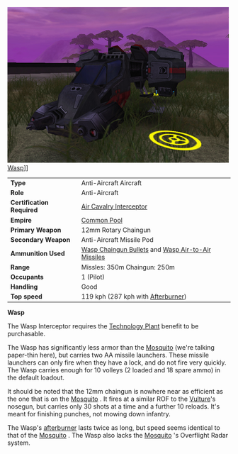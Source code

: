 ![](../images/Wasp.jpg "fig:Wasp.jpg") [Wasp](Wasp.md)\]\]

|                            |                                                                                                                                          |
| -------------------------- | ---------------------------------------------------------------------------------------------------------------------------------------- |
| **Type**                   | Anti-Aircraft Aircraft                                                                                                                   |
| **Role**                   | Anti-Aircraft                                                                                                                            |
| **Certification Required** | [Air Cavalry Interceptor](../certifications/Air_Cavalry_Interceptor.md)                                                                  |
| **Empire**                 | [Common Pool](../terminology/Common_Pool.md)                                                                                             |
| **Primary Weapon**         | 12mm Rotary Chaingun                                                                                                                     |
| **Secondary Weapon**       | Anti-Aircraft Missile Pod                                                                                                                |
| **Ammunition Used**        | [Wasp Chaingun Bullets](../ammunition/Wasp_Chaingun_Bullets.md) and [Wasp Air-to-Air Missiles](../ammunition/Wasp_Air-to-Air_Missile.md) |
| **Range**                  | Missles: 350m Chaingun: 250m                                                                                                             |
| **Occupants**              | 1 (Pilot)                                                                                                                                |
| **Handling**               | Good                                                                                                                                     |
| **Top speed**              | 119 kph (287 kph with [Afterburner](../terminology/Afterburner.md))                                                                      |

**Wasp**

The Wasp Interceptor requires the
[Technology Plant](../locations/Technology_Plant.md) benefit to be purchasable.

The Wasp has significantly less armor than the [Mosquito](Mosquito.md)  (we're
talking paper-thin here), but carries two AA missile launchers. These missile
launchers can only fire when they have a lock, and do not fire very quickly. The
Wasp carries enough for 10 volleys (2 loaded and 18 spare ammo) in the default
loadout.

It should be noted that the 12mm chaingun is nowhere near as efficient as the
one that is on the [Mosquito](Mosquito.md) . It fires at a similar ROF to the
[Vulture](Vulture.md)'s nosegun, but carries only 30 shots at a time and a
further 10 reloads. It's meant for finishing punches, not mowing down infantry.

The Wasp's [afterburner](../terminology/Afterburner.md) lasts twice as long, but
speed seems identical to that of the [Mosquito](Mosquito.md) . The Wasp also
lacks the [Mosquito](Mosquito.md) 's Overflight Radar system.






